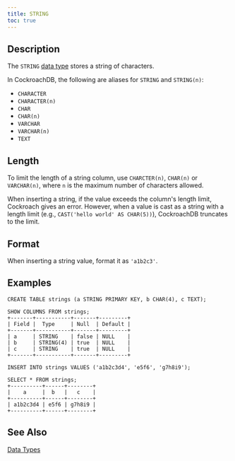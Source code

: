 ```yaml
---
title: STRING
toc: true
---
```


## Description

The `STRING` [data type](data-types.html) stores a string of characters.

In CockroachDB, the following are aliases for `STRING` and `STRING(n)`: 

- `CHARACTER`
- `CHARACTER(n)`
- `CHAR` 
- `CHAR(n)` 
- `VARCHAR`
- `VARCHAR(n)` 
- `TEXT`

## Length

To limit the length of a string column, use `CHARCTER(n)`, `CHAR(n)` or `VARCHAR(n)`, where `n` is the maximum number of characters allowed.

When inserting a string, if the value exceeds the column's length limit, Cockroach gives an error. However, when a value is cast as a string with a length limit (e.g., `CAST('hello world' AS CHAR(5))`), CockroachDB truncates to the limit.

## Format

When inserting a string value, format it as `'a1b2c3'`.

## Examples

~~~
CREATE TABLE strings (a STRING PRIMARY KEY, b CHAR(4), c TEXT);

SHOW COLUMNS FROM strings;
+-------+-----------+-------+---------+
| Field |  Type     | Null  | Default |
+-------+-----------+-------+---------+
| a     | STRING    | false | NULL    |
| b     | STRING(4) | true  | NULL    |
| c     | STRING    | true  | NULL    |
+-------+-----------+-------+---------+

INSERT INTO strings VALUES ('a1b2c3d4', 'e5f6', 'g7h8i9');

SELECT * FROM strings;
+----------+------+--------+
|    a     |  b   |   c    |
+----------+------+--------+
| a1b2c3d4 | e5f6 | g7h8i9 |
+----------+------+--------+
~~~

## See Also

[Data Types](data-types.html)